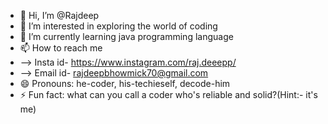 - 👋 Hi, I’m @Rajdeep
- 👀 I’m interested in exploring the world of coding 
- 🌱 I’m currently learning java programming language 
- 📫 How to reach me
- --> Insta id- https://www.instagram.com/raj.deeepp/
- --> Email id- rajdeepbhowmick70@gmail.com
- 😄 Pronouns: he-coder, his-techieself, decode-him
- ⚡ Fun fact: what can you call a coder who's reliable and solid?(Hint:- it's me)
